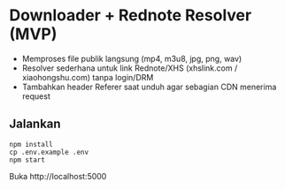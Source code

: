 # Downloader + Rednote Resolver (MVP)

- Memproses file publik langsung (mp4, m3u8, jpg, png, wav)
- Resolver sederhana untuk link Rednote/XHS (xhslink.com / xiaohongshu.com) tanpa login/DRM
- Tambahkan header Referer saat unduh agar sebagian CDN menerima request

## Jalankan
```
npm install
cp .env.example .env
npm start
```
Buka http://localhost:5000
